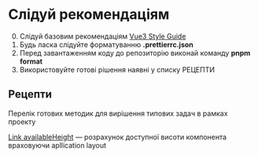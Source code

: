# Слідуй рекомендаціям

0. Слідуй базовим рекомендаціям [Vue3 Style Guide](https://vuejs.org/style-guide/)
1. Будь ласка слідуйте форматуванню **.prettierrc.json**
2. Перед завантаженням коду до репозиторію виконай команду **pnpm format**
3. Використовуйте готові рішення наявні у списку РЕЦЕПТИ

## Рецепти

Перелік готових методик для вирішення типових задач в рамках проекту

[Link availableHeight](./recipes/availableHeight.md) — розрахунок доступної висоти компонента враховуючи apllication layout

